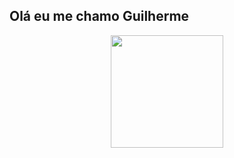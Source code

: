 ## Olá eu me chamo Guilherme


<div align="center">
  <a href="https://github.com/GuilhermeeGoncalves">
  <img height="180em" src="https://github-readme-stats.vercel.app/api?username=GuilhermeeGoncalves&show_icons=true&theme=synthwave&include_all_commits=true&count_private=true"/>
 
</div>
  
  

    
    
